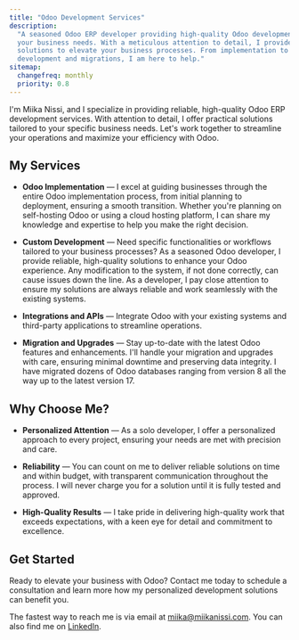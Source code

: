 ```yaml
---
title: "Odoo Development Services"
description:
  "A seasoned Odoo ERP developer providing high-quality Odoo development tailored to
  your business needs. With a meticulous attention to detail, I provide reliable
  solutions to elevate your business processes. From implementation to custom
  development and migrations, I am here to help."
sitemap:
  changefreq: monthly
  priority: 0.8
---
```


I'm Miika Nissi, and I specialize in providing reliable, high-quality Odoo ERP
development services. With attention to detail, I offer practical solutions tailored to
your specific business needs. Let's work together to streamline your operations and
maximize your efficiency with Odoo.

## My Services

- **Odoo Implementation** — I excel at guiding businesses through the entire Odoo
  implementation process, from initial planning to deployment, ensuring a smooth
  transition. Whether you're planning on self-hosting Odoo or using a cloud hosting
  platform, I can share my knowledge and expertise to help you make the right decision.

- **Custom Development** — Need specific functionalities or workflows tailored to your
  business processes? As a seasoned Odoo developer, I provide reliable, high-quality
  solutions to enhance your Odoo experience. Any modification to the system, if not done
  correctly, can cause issues down the line. As a developer, I pay close attention to
  ensure my solutions are always reliable and work seamlessly with the existing systems.

- **Integrations and APIs** — Integrate Odoo with your existing systems and third-party
  applications to streamline operations.

- **Migration and Upgrades** — Stay up-to-date with the latest Odoo features and
  enhancements. I'll handle your migration and upgrades with care, ensuring minimal
  downtime and preserving data integrity. I have migrated dozens of Odoo databases
  ranging from version 8 all the way up to the latest version 17.

## Why Choose Me?

- **Personalized Attention** — As a solo developer, I offer a personalized approach to
  every project, ensuring your needs are met with precision and care.

- **Reliability** — You can count on me to deliver reliable solutions on time and within
  budget, with transparent communication throughout the process. I will never charge you
  for a solution until it is fully tested and approved.

- **High-Quality Results** — I take pride in delivering high-quality work that exceeds
  expectations, with a keen eye for detail and commitment to excellence.

## Get Started

Ready to elevate your business with Odoo? Contact me today to schedule a consultation
and learn more how my personalized development solutions can benefit you.

The fastest way to reach me is via email at
[miika@miikanissi.com](mailto:miika@miikanissi.com). You can also find me on
[LinkedIn](https://www.linkedin.com/in/miikanissi/).
